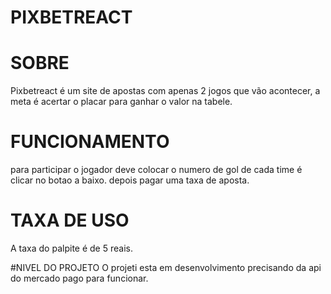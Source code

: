 # PIXBETREACT 

# SOBRE
Pixbetreact é um site de apostas com apenas 2 jogos que vão acontecer, a meta é acertar o placar para ganhar o valor na tabele.

# FUNCIONAMENTO
para participar o jogador deve colocar o numero de gol de cada time é clicar no botao a baixo. depois pagar uma taxa de aposta.

# TAXA DE USO
A taxa do palpite é de 5 reais.

#NIVEL DO PROJETO
O projeti esta em desenvolvimento precisando da api do mercado pago para funcionar.